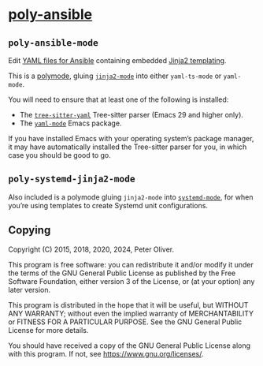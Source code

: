 # [poly-ansible](https://gitlab.com/mavit/poly-ansible/)

## `poly-ansible-mode`

Edit [YAML files for Ansible](https://docs.ansible.com/ansible/latest/reference_appendices/YAMLSyntax.html) containing embedded [Jinja2 templating](http://jinja.pocoo.org/docs/).

This is a [polymode](https://polymode.github.io/), gluing [`jinja2-mode`](https://github.com/paradoxxxzero/jinja2-mode) into either `yaml-ts-mode` or `yaml-mode`.

You will need to ensure that at least one of the following is installed:
- The [`tree-sitter-yaml`](https://github.com/tree-sitter-grammars/tree-sitter-yaml) Tree-sitter parser (Emacs 29 and higher only).
- The [`yaml-mode`](https://github.com/yoshiki/yaml-mode) Emacs package.

If you have installed Emacs with your operating system’s package manager, it may have automatically installed the Tree-sitter parser for you, in which case you should be good to go.

## `poly-systemd-jinja2-mode`

Also included is a polymode gluing `jinja2-mode` into [`systemd-mode`](https://github.com/holomorph/systemd-mode/), for when you’re using templates to create Systemd unit configurations.

## Copying

Copyright (C) 2015, 2018, 2020, 2024, Peter Oliver.

This program is free software: you can redistribute it and/or modify it under the terms of the GNU General Public License as published by the Free Software Foundation, either version 3 of the License, or (at your option) any later version.

This program is distributed in the hope that it will be useful, but WITHOUT ANY WARRANTY; without even the implied warranty of MERCHANTABILITY or FITNESS FOR A PARTICULAR PURPOSE.  See the GNU General Public License for more details.

You should have received a copy of the GNU General Public License along with this program.  If not, see <https://www.gnu.org/licenses/>.
